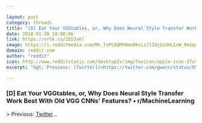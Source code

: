 ```yaml
---

layout: post
category: threads
title: "[D] Eat Your VGGtables, or, Why Does Neural Style Transfer Work Best With Old VGG CNNs' Features?"
date: 2018-01-20 18:08:06
link: https://vrhk.co/2DS3xKl
image: https://i.redditmedia.com/Mn_TsPCXQMYNmo0kzLzJlZdjGzUHLIxW_0m1qqvY7_8.jpg?w=320&s=b460dc3c79cf35fac8d16c1e9ce3ef0f
domain: reddit.com
author: "reddit"
icon: http://www.redditstatic.com/desktop2x/img/favicon/apple-icon-57x57.png
excerpt: "&gt; Previous: [Twitter](<https://twitter.com/gwern/status/954162305528483840>)..."

---
```


### [D] Eat Your VGGtables, or, Why Does Neural Style Transfer Work Best With Old VGG CNNs' Features? • r/MachineLearning

&gt; Previous: [Twitter](<https://twitter.com/gwern/status/954162305528483840>)...